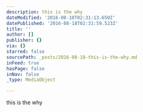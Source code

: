 ```yaml
---
description: this is the why
dateModified: '2016-08-18T02:31:13.650Z'
datePublished: '2016-08-18T02:31:59.523Z'
title: ''
author: []
publisher: {}
via: {}
starred: false
sourcePath: _posts/2016-08-18-this-is-the-why.md
inFeed: true
hasPage: false
inNav: false
_type: MediaObject

---
```

this is the why